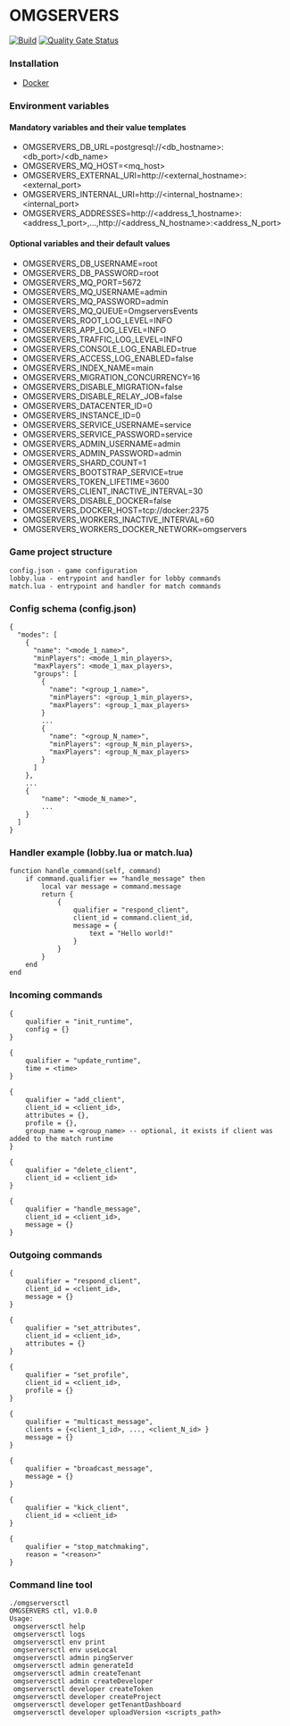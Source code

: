 # OMGSERVERS

[![Build](https://github.com/OMGSERVERS/omgservers/actions/workflows/build.yml/badge.svg)](https://github.com/OMGSERVERS/omgservers/actions/workflows/build.yml)
[![Quality Gate Status](https://sonarcloud.io/api/project_badges/measure?project=OMGSERVERS_omgservers&metric=alert_status)](https://sonarcloud.io/summary/new_code?id=OMGSERVERS_omgservers)

### Installation

- [Docker](https://hub.docker.com/r/omgservers/omgservers-service)

### Environment variables

#### Mandatory variables and their value templates

- OMGSERVERS_DB_URL=postgresql://<db_hostname>:<db_port>/<db_name>
- OMGSERVERS_MQ_HOST=<mq_host>
- OMGSERVERS_EXTERNAL_URI=http://<external_hostname>:<external_port>
- OMGSERVERS_INTERNAL_URI=http://<internal_hostname>:<internal_port>
- OMGSERVERS_ADDRESSES=http://<address_1_hostname>:<address_1_port>,...,http://<address_N_hostname>:<address_N_port>

#### Optional variables and their default values

- OMGSERVERS_DB_USERNAME=root
- OMGSERVERS_DB_PASSWORD=root
- OMGSERVERS_MQ_PORT=5672
- OMGSERVERS_MQ_USERNAME=admin
- OMGSERVERS_MQ_PASSWORD=admin
- OMGSERVERS_MQ_QUEUE=OmgserversEvents
- OMGSERVERS_ROOT_LOG_LEVEL=INFO
- OMGSERVERS_APP_LOG_LEVEL=INFO
- OMGSERVERS_TRAFFIC_LOG_LEVEL=INFO
- OMGSERVERS_CONSOLE_LOG_ENABLED=true
- OMGSERVERS_ACCESS_LOG_ENABLED=false
- OMGSERVERS_INDEX_NAME=main
- OMGSERVERS_MIGRATION_CONCURRENCY=16
- OMGSERVERS_DISABLE_MIGRATION=false
- OMGSERVERS_DISABLE_RELAY_JOB=false
- OMGSERVERS_DATACENTER_ID=0
- OMGSERVERS_INSTANCE_ID=0
- OMGSERVERS_SERVICE_USERNAME=service
- OMGSERVERS_SERVICE_PASSWORD=service
- OMGSERVERS_ADMIN_USERNAME=admin
- OMGSERVERS_ADMIN_PASSWORD=admin
- OMGSERVERS_SHARD_COUNT=1
- OMGSERVERS_BOOTSTRAP_SERVICE=true
- OMGSERVERS_TOKEN_LIFETIME=3600
- OMGSERVERS_CLIENT_INACTIVE_INTERVAL=30
- OMGSERVERS_DISABLE_DOCKER=false
- OMGSERVERS_DOCKER_HOST=tcp://docker:2375
- OMGSERVERS_WORKERS_INACTIVE_INTERVAL=60
- OMGSERVERS_WORKERS_DOCKER_NETWORK=omgservers

### Game project structure

```
config.json - game configuration
lobby.lua - entrypoint and handler for lobby commands
match.lua - entrypoint and handler for match commands
```

### Config schema (config.json)

```
{
  "modes": [
    {
      "name": "<mode_1_name>",
      "minPlayers": <mode_1_min_players>,
      "maxPlayers": <mode_1_max_players>,
      "groups": [
        {
          "name": "<group_1_name>",
          "minPlayers": <group_1_min_players>,
          "maxPlayers": <group_1_max_players>
        }
        ...
        {
          "name": "<group_N_name>",
          "minPlayers": <group_N_min_players>,
          "maxPlayers": <group_N_max_players>
        }
      ]
    },
    ...
    {
        "name": "<mode_N_name>",
        ...
    }
  ]
}
```

### Handler example (lobby.lua or match.lua)

```
function handle_command(self, command)                                            
    if command.qualifier == "handle_message" then
        local var message = command.message            
        return {
            {
                qualifier = "respond_client",
                client_id = command.client_id,
                message = {
                    text = "Hello world!"
                }
            }
        }
    end
end
```

### Incoming commands

```
{
    qualifier = "init_runtime",
    config = {}
}
```

```
{
    qualifier = "update_runtime",
    time = <time>    
}
```

```
{
    qualifier = "add_client",
    client_id = <client_id>,
    attributes = {},
    profile = {},
    group_name = <group_name> -- optional, it exists if client was added to the match runtime  
}
```

```
{
    qualifier = "delete_client",
    client_id = <client_id>    
}
```

```
{
    qualifier = "handle_message",
    client_id = <client_id>,    
    message = {}
}
```

### Outgoing commands

```
{
    qualifier = "respond_client",
    client_id = <client_id>,
    message = {}
}
```

```
{
    qualifier = "set_attributes",
    client_id = <client_id>,
    attributes = {}
}
```

```
{
    qualifier = "set_profile",
    client_id = <client_id>,
    profile = {}
}
```

```
{
    qualifier = "multicast_message",
    clients = {<client_1_id>, ..., <client_N_id> }
    message = {}
}
```

```
{
    qualifier = "broadcast_message",
    message = {}
}
```

```
{
    qualifier = "kick_client",   
    client_id = <client_id>
}
```

```
{
    qualifier = "stop_matchmaking",    
    reason = "<reason>"    
}
```

### Command line tool

```
./omgserversctl
OMGSERVERS ctl, v1.0.0
Usage:
 omgserversctl help
 omgserversctl logs
 omgserversctl env print
 omgserversctl env useLocal
 omgserversctl admin pingServer
 omgserversctl admin generateId
 omgserversctl admin createTenant
 omgserversctl admin createDeveloper
 omgserversctl developer createToken
 omgserversctl developer createProject
 omgserversctl developer getTenantDashboard
 omgserversctl developer uploadVersion <scripts_path>
```